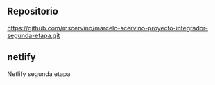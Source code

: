 ## Repositorio

https://github.com/mscervino/marcelo-scervino-proyecto-integrador-segunda-etapa.git

## netlify

Netlify segunda etapa

```En el word que acompaña los archivos hice un paso a paso del error que da en netlify.

```

